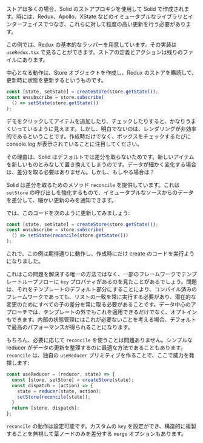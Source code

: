 ストアは多くの場合、Solid のストアプロキシを使用して Solid で作成されます。時には、Redux、Apollo、XState などのイミュータブルなライブラリとインターフェイスでつなぎ、これらに対して粒度の高い更新を行う必要があります。

この例では、Redux の基本的なラッパーを用意しています。その実装は `useRedux.tsx` で見ることができます。ストアの定義とアクションは残りのファイルにあります。

中心となる動作は、Store オブジェクトを作成し、Redux のストアを購読して、更新時に状態を更新するというものです。

```js
const [state, setState] = createStore(store.getState());
const unsubscribe = store.subscribe(
  () => setState(store.getState())
);
```
デモをクリックしてアイテムを追加したり、チェックしたりすると、かなりうまくいっているように見えます。しかし、明白でないのは、レンダリングが非効率的であるということです。作成時だけでなく、ボックスをチェックするたびに console.log が表示されていることに注目してください。

その理由は、Solid はデフォルトでは差分を取らないためです。新しいアイテムを新しいものとみなして置き換えてしまうのです。データが細かく変化する場合は、差分を取る必要はありません。しかし、もしやる場合は？

Solid は差分を取るためのメソッド `reconcile` を提供しています。これは `setStore` の呼び出しを強化するもので、イミュータブルなソースからのデータを差分して、細かい更新のみを通知できます。

では、このコードを次のように更新してみましょう:
```js
const [state, setState] = createStore(store.getState());
const unsubscribe = store.subscribe(
  () => setState(reconcile(store.getState()))
);
```
これで、この例は期待通りに動作し、作成時にだけ create のコードを実行ようになりました。

これはこの問題を解決する唯一の方法ではなく、一部のフレームワークでテンプレートループフローに `key` プロパティがあるのを見たことがあるでしょう。問題は、それをテンプレートのデフォルト部分にすることにより、コンパイル済みのフレームワークであっても、リストの一致を常に実行する必要があり、潜在的な変更のためにすべての子の差分を常に取る必要があることです。データ中心のアプローチでは、テンプレートの外でもこれを適用できるだけでなく、オプトインもできます。内部の状態管理にはこれが必要ないことを考える場合、デフォルトで最高のパフォーマンスが得られることになります。

もちろん、必要に応じて `reconcile` を使うことは問題ありません。シンプルな reducer がデータの更新を整理するのに最適な方法であることもあります。`reconcile` は、独自の `useReducer` プリミティブを作ることで、ここで威力を発揮します:

```js
const useReducer = (reducer, state) => {
  const [store, setStore] = createStore(state);
  const dispatch = (action) => {
    state = reducer(state, action);
    setStore(reconcile(state));
  }
  return [store, dispatch];
};
```

`reconcile` の動作は設定可能です。カスタムの `key` を設定ができ、構造的に複製することを無視して葉ノードのみを差分する `merge` オプションもあります。
